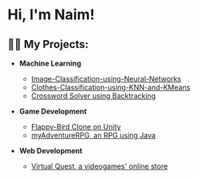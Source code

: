 <h1>Hi, I'm Naim! </h1>

<h2>👨‍💻 My Projects:</h2>

- <b>Machine Learning</b>
  - [Image-Classification-using-Neural-Networks ](https://github.com/naimmoltrasio/Image-Classification-using-Neural-Networks)
  - [Clothes-Classification-using-KNN-and-KMeans ](https://github.com/naimmoltrasio/Clothes-Classification-using-Machine-Learning)
  - [Crossword Solver using Backtracking](https://github.com/naimmoltrasio/Crossword-Solver-with-Backtracking-Algorithm)
- <b>Game Development</b>
  - [Flappy-Bird Clone on Unity](https://github.com/naimmoltrasio/Flappy-Bird)
  - [myAdventureRPG, an RPG using Java](https://github.com/naimmoltrasio/Flappy-Bird)
 
- <b>Web Development</b>
  - [Virtual Quest, a videogames' online store](https://github.com/naimmoltrasio/Videogames-Website) 

